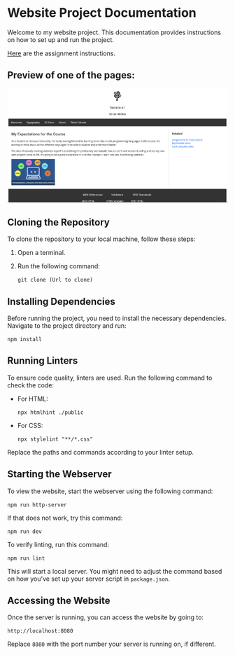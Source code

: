 # Website Project Documentation

Welcome to my website project. This documentation provides instructions on how to set up and run the project.

[Here](https://coursepress.lnu.se/courses/web-programming/html-css/assignment) are the assignment instructions.

## Preview of one of the pages:
![image](/Screenshot.png)

## Cloning the Repository

To clone the repository to your local machine, follow these steps:

1. Open a terminal.
2. Run the following command:

   ```
   git clone (Url to clone)
   ```

## Installing Dependencies

Before running the project, you need to install the necessary dependencies. Navigate to the project directory and run:

```
npm install
```

## Running Linters

To ensure code quality, linters are used. Run the following command to check the code:

- For HTML:

  ```
  npx htmlhint ./public
  ```

- For CSS:

  ```
  npx stylelint "**/*.css"
  ```

Replace the paths and commands according to your linter setup.

## Starting the Webserver

To view the website, start the webserver using the following command:

```
npm run http-server
```

If that does not work, try this command:

```
npm run dev
```

To verify linting, run this command:

```
npm run lint
```

This will start a local server. You might need to adjust the command based on how you've set up your server script in `package.json`.

## Accessing the Website

Once the server is running, you can access the website by going to:

```
http://localhost:8080
```

Replace `8080` with the port number your server is running on, if different.

